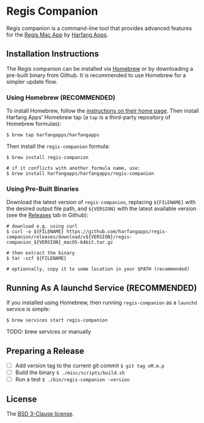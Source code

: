 # Regis Companion

Regis companion is a command-line tool that provides advanced features for the [Regis Mac App](regis) by [Harfang Apps](harfang).

## Installation Instructions

The Regis companion can be installed via [Homebrew][brew] or by downloading a pre-built binary from Github. It is recommended to use Homebrew for a simpler update flow.

### Using Homebrew (RECOMMENDED)

To install Homebrew, follow the [instructions on their home page][brew]. Then install Harfang Apps' Homebrew tap (a `tap` is a third-party repository of Homebrew formulas):

```
$ brew tap harfangapps/harfangapps
```

Then install the `regis-companion` formula:

```
$ brew install regis-companion

# if it conflicts with another formula name, use:
$ brew install harfangapps/harfangapps/regis-companion
```

### Using Pre-Built Binaries

Download the latest version of `regis-companion`, replacing `${FILENAME}` with the desired output file path, and `${VERSION}` with the latest available version (see the [Releases][releases] tab in Github):

```
# download e.g. using curl
$ curl -o ${FILENAME} https://github.com/harfangapps/regis-companion/releases/download/v${VERSION}/regis-companion_${VERSION}_macOS-64bit.tar.gz

# then extract the binary
$ tar -xzf ${FILENAME}

# optionnally, copy it to some location in your $PATH (recommended)
```

## Running As A launchd Service (RECOMMENDED)

If you installed using Homebrew, then running `regis-companion` as a `launchd` service is simple:

```
$ brew services start regis-companion
```

TODO: brew services or manually

## Preparing a Release

* [ ] Add version tag to the current git commit
    `$ git tag vM.m.p`
* [ ] Build the binary
    `$ ./misc/scripts/build.sh`
* [ ] Run a test
    `$ ./bin/regis-companion -version`

## License

The [BSD 3-Clause license][bsd].

[regis]: https://www.harfangapps.com/regis/
[harfang]: https://www.harfangapps.com/
[brew]: https://brew.sh/
[releases]: https://github.com/harfangapps/regis-companion/releases
[bsd]: http://opensource.org/licenses/BSD-3-Clause

